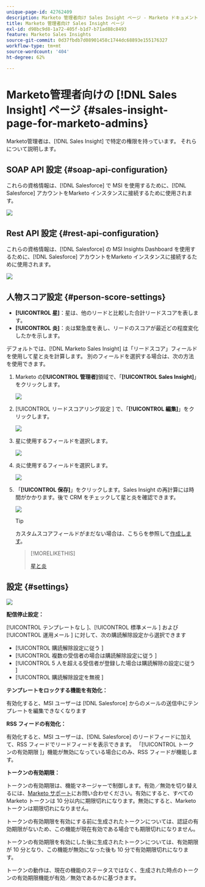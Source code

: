 ```yaml
---
unique-page-id: 42762409
description: Marketo 管理者向け Sales Insight ページ - Marketo ドキュメント - 製品ドキュメント
title: Marketo 管理者向け Sales Insight ページ
exl-id: d98bc9d8-1a72-405f-b1d7-b71ad88c8493
feature: Marketo Sales Insights
source-git-commit: 0d37fbdb7d08901458c1744dc68893e155176327
workflow-type: tm+mt
source-wordcount: '404'
ht-degree: 62%

---
```


# Marketo管理者向けの [!DNL Sales Insight] ページ {#sales-insight-page-for-marketo-admins}

Marketo管理者は、[!DNL Sales Insight] で特定の権限を持っています。 それらについて説明します。

## SOAP API 設定 {#soap-api-configuration}

これらの資格情報は、[!DNL Salesforce] で MSI を使用するために、[!DNL Salesforce] アカウントをMarketo インスタンスに接続するために使用されます。

![](assets/one-1.png)

## Rest API 設定 {#rest-api-configuration}

これらの資格情報は、[!DNL Salesforce] の MSI Insights Dashboard を使用するために、[!DNL Salesforce] アカウントをMarketo インスタンスに接続するために使用されます。

![](assets/two-1.png)

## 人物スコア設定 {#person-score-settings}

* **[!UICONTROL 星]**：星は、他のリードと比較した合計リードスコアを表します。
* **[!UICONTROL 炎]**：炎は緊急度を表し、リードのスコアが最近どの程度変化したかを示します。

デフォルトでは、[!DNL Marketo Sales Insight] は「リードスコア」フィールドを使用して星と炎を計算します。 別のフィールドを選択する場合は、次の方法を使用できます。

1. Marketo の&#x200B;**[!UICONTROL 管理者]**&#x200B;領域で、「**[!UICONTROL Sales Insight]**」をクリックします。

   ![](assets/four.png)

1. [!UICONTROL  リードスコアリング設定 ] で、「**[!UICONTROL 編集]**」をクリックします。

   ![](assets/five.png)

1. 星に使用するフィールドを選択します。

   ![](assets/six.png)

1. 炎に使用するフィールドを選択します。

   ![](assets/seven.png)

1. 「**[!UICONTROL 保存]**」をクリックします。Sales Insight の再計算には時間がかかります。後で CRM をチェックして星と炎を確認できます。

   ![](assets/eight.png)

   >[!TIP]
   >
   >カスタムスコアフィールドがまだない場合は、こちらを参照して[作成します](/help/marketo/product-docs/administration/field-management/create-a-custom-field-in-marketo.md)。

   >[!MORELIKETHIS]
   >
   >[星と炎](/help/marketo/product-docs/marketo-sales-insight/msi-for-salesforce/features/stars-and-flames/customize-stars-and-flames.md)

## 設定 {#settings}

![](assets/nine.png)

**配信停止設定：**

[!UICONTROL  テンプレートなし ]、[!UICONTROL  標準メール ] および [!UICONTROL  運用メール ] に対して、次の購読解除設定から選択できます

* [!UICONTROL  購読解除設定に従う ]
* [!UICONTROL  複数の受信者の場合は購読解除設定に従う ]
* [!UICONTROL 5 人を超える受信者が登録した場合は購読解除の設定に従う ]
* [!UICONTROL  購読解除設定を無視 ]

**テンプレートをロックする機能を有効化：**

有効化すると、MSI ユーザーは [!DNL Salesforce] からのメールの送信中にテンプレートを編集できなくなります

**RSS フィードの有効化：**

有効化すると、MSI ユーザーは、[!DNL Salesforce] のリードフィードに加えて、RSS フィードでリードフィードを表示できます。 「[!UICONTROL  トークンの有効期限 ]」機能が無効になっている場合にのみ、RSS フィードが機能します。

**トークンの有効期限：**

トークンの有効期限は、機能マネージャーで制御します。有効／無効を切り替えるには、[Marketo サポート](https://nation.marketo.com/t5/Support/ct-p/Support)にお問い合わせください。有効にすると、すべての Marketo トークンは 10 分以内に期限切れになります。無効にすると、Marketo トークンは期限切れになりません。

トークンの有効期限を有効にする前に生成されたトークンについては、認証の有効期限がないため、この機能が現在有効である場合でも期限切れになりません。

トークンの有効期限を有効にした後に生成されたトークンについては、有効期限が 10 分となり、この機能が無効になった後も 10 分で有効期限切れになります。

トークンの動作は、現在の機能のステータスではなく、生成された時点のトークンの有効期限機能が有効／無効であるかに基づきます。
